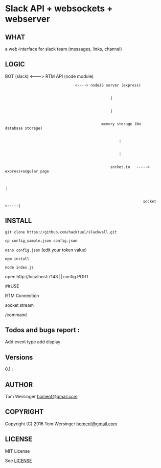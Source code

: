 # Slack API + websockets + webserver


## WHAT

a web-interface for slack team (messages, links, channel)

## LOGIC


BOT (slack)  <---> RTM API (node module)
									

									<----> nodeJS server (express)
									

													|
									

													|
									

											    memory storage (No database storage) 
									

														|
									

														|
									

													socket.io 	-----> express+angular page 
									

																				|
									

																   socket <-----|
									


## INSTALL

`git clone https://github.com/hacktuel/slackwall.git`


`cp config_sample.json config.json`


`nano config.json` (edit your token value)


`npm install`


`node index.js`


open http://localhost:7143 || config.PORT


##USE

RTM Connection

socket stream

/command



## Todos and bugs report :


Add event type
add display

## Versions
  
  0.1 : 

  


## AUTHOR

Tom Wersinger <homeof@gmail.com>

## COPYRIGHT

Copyright (C) 2016 Tom Wersinger <homeof@gmail.com>

## LICENSE

MIT License

See [LICENSE](https://github.com/hacktuel/slackwall/blob/master/LICENSE)



